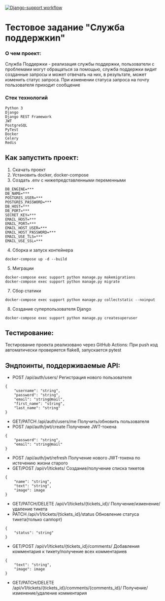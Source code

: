 [![Django-support workflow](https://github.com/Ghibliliker/support/actions/workflows/support.yml/badge.svg?branch=main&event=push)](https://github.com/Ghibliliker/support/actions/workflows/support.yml)

#  Тестовое задание "Служба поддержкиn"

###  О чем проект:

Служба Поддержки - реализация службы поддержки, пользователи с проблемами могут обращаться за помощью, служба поддержки видит созданные запросы и может отвечать на них, в результате, может изменить статус запроса. При изменении статуса запроса на почту пользователя приходит сообщение

### Стек технологий
```
Python 3
Django
Django REST Framework
JWT
PostgreSQL
PyTest
Docker
Celery
Redis
```

## Как запустить проект:
 
 1. Скачать проект
 2. Установить docker, docker-compose
 3. Создать .env с нижепредставленными переменными
 ```
DB_ENGINE=***
DB_NAME=***
POSTGRES_USER=***
POSTGRES_PASSWORD=***
DB_HOST=***
DB_PORT=***
SECRET_KEY=***
EMAIL_HOST=***
EMAIL_PORT=***
EMAIL_HOST_USER=***
EMAIL_HOST_PASSWORD=***
EMAIL_USE_TLS=***
EMAIL_USE_SSL=***
```
4. Сборка и запуск контейнера
```
docker-compose up -d --build
```
5. Миграции
```
docker-compose exec support python manage.py makemigrations
docker-compose exec support python manage.py migrate
```
7. Сбор статики
```
docker-compose exec support python manage.py collectstatic --noinput
```
8. Создание суперпользователя Django
```
docker-compose exec support python manage.py createsuperuser
```

## Тестирование:

Тестирование проекта реализовано через GitHub Actions:
При push код автоматически проверяется flake8, запускается pytest 

## Эндпоинты, поддерживаемые API:

* POST /api/auth/users/    Регистрация нового пользователя
```
{
    "username": "string",
    "password": "string",
    "email": "string@mail",
    "first_name": "string",
    "last_name": "string"
}
```
* GET/PATCH /api/auth/users/me    Получить/обновить пользователя
* POST /api/auth/jwt/create    Получение JWT-токена
```
{
    "password": "string",
    "email": "string@mail"
}
```
* POST /api/auth/jwt/refresh    Получение нового JWT-токена по истечению жизни старого
* GET/POST /api/v1/tickets/    Создание/получение списка тикетов
```
{
    "name": "string",
    "text": "string",
    "image": image
}
```
* GET/PATCH/DELETE /api/v1/tickets/{tickets_id}/    Получение/изменение/удаление тикета
* PATCH /api/v1/tickets/{tickets_id}/status    Обновление статуса тикета(только саппорт)
```
{
    "status": "string"
}
```
* GET/POST /api/v1/tickets/{tickets_id}/comments/    Добавления комментария к тикету/получение всех комментариев
```
{
    "text": "string",
    "image": image
}
```
* GET/PATCH/DELETE /api/v1/tickets/{tickets_id}/comments/{comments_id}/    Получение/изменение/удаление комментария

